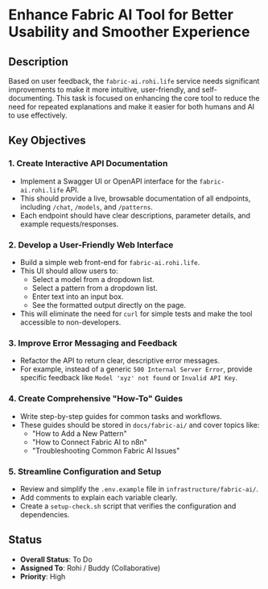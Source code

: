 # Enhance Fabric AI Tool for Better Usability and Smoother Experience

## Description
Based on user feedback, the `fabric-ai.rohi.life` service needs significant improvements to make it more intuitive, user-friendly, and self-documenting. This task is focused on enhancing the core tool to reduce the need for repeated explanations and make it easier for both humans and AI to use effectively.

## Key Objectives

### 1. Create Interactive API Documentation
- Implement a Swagger UI or OpenAPI interface for the `fabric-ai.rohi.life` API.
- This should provide a live, browsable documentation of all endpoints, including `/chat`, `/models`, and `/patterns`.
- Each endpoint should have clear descriptions, parameter details, and example requests/responses.

### 2. Develop a User-Friendly Web Interface
- Build a simple web front-end for `fabric-ai.rohi.life`.
- This UI should allow users to:
    - Select a model from a dropdown list.
    - Select a pattern from a dropdown list.
    - Enter text into an input box.
    - See the formatted output directly on the page.
- This will eliminate the need for `curl` for simple tests and make the tool accessible to non-developers.

### 3. Improve Error Messaging and Feedback
- Refactor the API to return clear, descriptive error messages.
- For example, instead of a generic `500 Internal Server Error`, provide specific feedback like `Model 'xyz' not found` or `Invalid API Key`.

### 4. Create Comprehensive "How-To" Guides
- Write step-by-step guides for common tasks and workflows.
- These guides should be stored in `docs/fabric-ai/` and cover topics like:
    - "How to Add a New Pattern"
    - "How to Connect Fabric AI to n8n"
    - "Troubleshooting Common Fabric AI Issues"

### 5. Streamline Configuration and Setup
- Review and simplify the `.env.example` file in `infrastructure/fabric-ai/`.
- Add comments to explain each variable clearly.
- Create a `setup-check.sh` script that verifies the configuration and dependencies.

## Status
- **Overall Status**: To Do
- **Assigned To**: Rohi / Buddy (Collaborative)
- **Priority**: High

